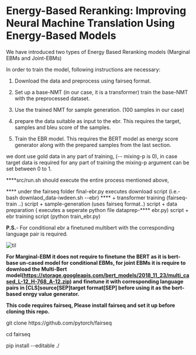 
# Energy-Based Reranking: Improving Neural Machine Translation Using Energy-Based Models

We have introduced two types of Energy Based Reranking models (Marginal EBMs and Joint-EBMs)

In order to train the model, following instructions are necessary:

1. Download the data and preprocess using fairseq format.

2. Set up a base-NMT (in our case, it is a transformer) train the base-NMT with the preprocessed dataset.

3. Use the trained NMT for sample generation. (100 samples in our case) 

4. prepare the data suitable as input to the ebr. This requires the target, samples and bleu score of the samples.

5. Train the EBR model. This requires the BERT model as energy score generator along with the prepared samples from the last section.

we dont use gold data in any part of training, (-- mixing-p is 0), in case target data is required for any part of training the mixing-p argument can be set between 0 to 1.

****src/run.sh should execute the entire process mentioned above,

**** under the fairseq folder final-ebr.py executes download script (i.e.-bash downlaod_data-iwdeen.sh --ebr)
**** + transformer training (fairseq-train ..) script + sample-generation (uses fairseq format..) script + data preparation ( executes a seperate python file dataprep-**** ebr.py) script + ebr training script (python train_ebr.py) 

**P.S.**- For conditional ebr a finetuned multibert with the corresponding language pair is required.


![til](https://github.com/sumantakcs/ebr-nmt/blob/2d77c6112b808584c6b1f84c0e9d9e63814ae7b3/Presentation6.gif)
 
 
 
**For Marginal-EBM it does not require to finetune the BERT as it is bert-base un-cased model for conditional EBMs, for joint EBMs it is require to download the Multi-Bert model(https://storage.googleapis.com/bert_models/2018_11_23/multi_cased_L-12_H-768_A-12.zip) and finetune it with corresponding language pairs in [CLS]source[SEP]target format[SEP] before using it as the bert-based enrgy value generator.**

**This code requires fairseq, Please install fairseq and set it up before cloning this repo.**

<p>git clone https://github.com/pytorch/fairseq </p>
<p>cd fairseq </p>
<p>pip install --editable ./</p>





